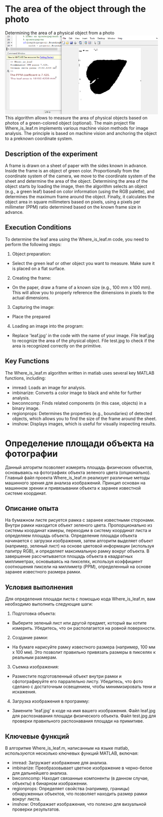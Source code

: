 # The area of the object through the photo
Determining the area of a physical object from a photo
![Screenshot](Screenshot.png)
This algorithm allows to measure the area of physical objects based on photos of a green-colored object (optional). The main project file Where_is_leaf.m implements various machine vision methods for image analysis.
The principle is based on machine vision and anchoring the object to a preknown coordinate system. 

## Description of the experiment
A frame is drawn on a sheet of paper with the sides known in advance. Inside the frame is an object of green color. Proportionally from the coordinate system of the camera, we move to the coordinate system of the sheet and determine the area of the object.
Determining the area of the object starts by loading the image, then the algorithm selects an object (e.g., a green leaf) based on color information (using the RGB palette), and determines the maximum frame around the object. Finally, it calculates the object area in square millimeters based on pixels, using a pixels per millimeter (PPM) ratio determined based on the known frame size in advance.

## Execution Conditions
To determine the leaf area using the Where_is_leaf.m code, you need to perform the following steps:
1. Object preparation:
* Select the green leaf or other object you want to measure. Make sure it is placed on a flat surface.
2. Creating the frame:
* On the paper, draw a frame of a known size (e.g., 100 mm x 100 mm). This will allow you to properly reference the dimensions in pixels to the actual dimensions.
3. Capturing the image:
* Place the prepared
4. Loading an image into the program:
* Replace 'leaf.jpg' in the code with the name of your image.
File leaf.jpg to recognize the area of the physical object.
File test.jpg to check if the area is recognized correctly on the primitive.

## Key Functions
The Where_is_leaf.m algorithm written in matlab uses several key MATLAB functions, including:
* imread: Loads an image for analysis.
* imbinarize: Converts a color image to black and white for further analysis.
* bwconncomp: Finds related components (in this case, objects) in a binary image.
* regionprops: Determines the properties (e.g., boundaries) of detected objects, which allows you to find the size of the frame around the sheet.
* imshow: Displays images, which is useful for visually inspecting results.

# Определение площади объекта на фотографии
Данный алгоритм позволяет измерять площадь физических объектов, основываясь на фотографиях объекта зеленого цвета (опционально). Главный файл проекта Where_is_leaf.m реализует различные методы машинного зрения для анализа изображений.
Принцип основан на машинном зрении и привязывании объекта к заранее известной системе координат. 

## Описание опыта
На бумажном листе рисуется рамка с заранее известными сторонами. Внутри рамки находится объект зеленого цвета. Пропорционально из системы координат камеры, переходим в систему координат листа и определяем площадь объекта.
Определение площади объекта начинается с загрузки изображения, затем алгоритм выделяет объект (например, зеленый лист) на основе цветовой информации (используя палитру RGB), и определяет максимальную рамку вокруг объекта. В завершение рассчитывается площадь объекта в квадратных миллиметрах, основываясь на пикселях, используя коэффициент соотношения пиксели на миллиметр (PPM), определенный на основе заранее известного размера рамки.

## Условия выполнения
Для определения площади листа с помощью кода Where_is_leaf.m, вам необходимо выполнить следующие шаги:
1. Подготовка объекта:
* Выберите зеленый лист или другой предмет, который вы хотите измерить. Убедитесь, что он располагается на ровной поверхности.
2. Создание рамки:
* На бумаге нарисуйте рамку известного размера (например, 100 мм x 100 мм). Это позволит правильно привязать размеры в пикселях к реальным размерам.
3. Съемка изображения:
* Разместите подготовленный объект внутри рамки и сфотографируйте его парралельно листу. Убедитесь, что фото сделано с достаточным освещением, чтобы минимизировать тени и искажения.
4. Загрузка изображения в программу:
* Замените 'leaf.jpg' в коде на имя вашего изображения.
Файл leaf.jpg для распознавания площади физического объекта.
Файл test.jpg для проверки правильного распознавания площади на примитиве.

## Ключевые функций
В алгоритме Where_is_leaf.m, написанным на языке matlab, используются несколько ключевых функций MATLAB, включая:
* imread: Загружает изображение для анализа.
* imbinarize: Преобразовывает цветное изображение в черно-белое для дальнейшего анализа.
* bwconncomp: Находит связанные компоненты (в данном случае, объекты) в бинарном изображении.
* regionprops: Определяет свойства (например, границы) обнаруженных объектов, что позволяет находить размер рамки вокруг листа.
* imshow: Отображает изображения, что полезно для визуальной проверки результатов.

